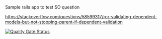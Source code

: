 Sample rails app to test SO question 

https://stackoverflow.com/questions/58599317/ror-validating-dependent-models-but-not-stopping-parent-if-dependent-validation

[![Quality Gate Status](https://sonarcloud.io/api/project_badges/measure?project=sameera207_so-question-58599317&metric=alert_status)](https://sonarcloud.io/dashboard?id=sameera207_so-question-58599317)
